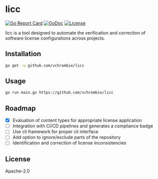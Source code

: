 # licc

[![Go Report Card](https://goreportcard.com/badge/github.com/vchrombie/licc)](https://goreportcard.com/report/github.com/vchrombie/licc)
[![GoDoc](https://godoc.org/github.com/vchrombie/licc?status.svg)](https://godoc.org/github.com/vchrombie/licc)
[![License](https://img.shields.io/badge/License-Apache%202.0-blue.svg)](https://opensource.org/licenses/Apache-2.0)

licc is a tool designed to automate the verification and correction of software
license configurations across projects.

## Installation

```bash
go get -u github.com/vchrombie/licc
```

## Usage

```bash
go run main.go https://github.com/vchrombie/licc
```

## Roadmap

- [x] Evaluation of content types for appropriate license application
- [ ] Integration with CI/CD pipelines and generates a compliance badge
- [ ] Use cli framework for proper cli interface
- [ ] Add option to ignore/exclude parts of the repository
- [ ] Identification and correction of license inconsistencies

## License

Apache-2.0
